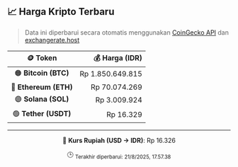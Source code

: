 

<!-- HARGA_KRIPTO -->
## 📈 Harga Kripto Terbaru

> Data ini diperbarui secara otomatis menggunakan [CoinGecko API](https://www.coingecko.com/) dan [exchangerate.host](https://exchangerate.host/)

<div align="center">

| 🪙 Token | 💰 Harga (IDR) |
|:------:|---------------:|
| 🟠 **Bitcoin (BTC)**   | Rp 1.850.649.815 |
| 🔵 **Ethereum (ETH)**  | Rp 70.074.269 |
| 🟣 **Solana (SOL)**    | Rp 3.009.924 |
| 🟢 **Tether (USDT)**   | Rp 16.329 |

---

💱 **Kurs Rupiah (USD → IDR)**: Rp 16.326

🕒 <sub>Terakhir diperbarui: 21/8/2025, 17.57.38</sub>

</div>
<!-- /HARGA_KRIPTO -->